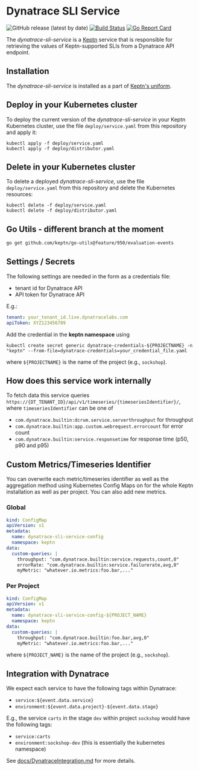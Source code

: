 # Dynatrace SLI Service
![GitHub release (latest by date)](https://img.shields.io/github/v/release/keptn-contrib/dynatrace-sli-service)
[![Build Status](https://travis-ci.org/keptn-contrib/dynatrace-sli-service.svg?branch=master)](https://travis-ci.org/keptn-contrib/dynatrace-sli-service)
[![Go Report Card](https://goreportcard.com/badge/github.com/keptn-contrib/dynatrace-sli-service)](https://goreportcard.com/report/github.com/keptn-contrib/dynatrace-sli-service)

The *dynatrace-sli-service* is a [Keptn](https://keptn.sh) service that is responsible for retrieving the values of Keptn-supported SLIs from a Dynatrace API endpoint.

## Installation

The *dynatrace-sli-service* is installed as a part of [Keptn's uniform](https://keptn.sh).

## Deploy in your Kubernetes cluster

To deploy the current version of the *dynatrace-sli-service* in your Keptn Kubernetes cluster, use the file `deploy/service.yaml` from this repository and apply it:

```console
kubectl apply -f deploy/service.yaml
kubectl apply -f deploy/distributor.yaml
```

## Delete in your Kubernetes cluster

To delete a deployed *dynatrace-sli-service*, use the file `deploy/service.yaml` from this repository and delete the Kubernetes resources:

```console
kubectl delete -f deploy/service.yaml
kubectl delete -f deploy/distributor.yaml
```

## Go Utils - different branch at the moment
```bash
go get github.com/keptn/go-utils@feature/950/evaluation-events
```

## Settings / Secrets

The following settings are needed in the form as a credentials file:

* tenant id for Dynatrace API
* API token for Dynatrace API

E.g.:
```yaml
tenant: your_tenant_id.live.dynatracelabs.com
apiToken: XYZ123456789
```
Add the credential in the **keptn namespace** using
```console
kubectl create secret generic dynatrace-credentials-${PROJECTNAME} -n "keptn" --from-file=dynatrace-credentials=your_credential_file.yaml
```
where `${PROJECTNAME}` is the name of the project (e.g., `sockshop`).

## How does this service work internally

To fetch data this service queries ``https://{DT_TENANT_ID}/api/v1/timeseries/{timeseriesIdentifier}/``, where 
 `timeseriesIdentifier` can be one of

* `com.dynatrace.builtin:dcrum.service.serverthroughput` for throughput
* `com.dynatrace.builtin:app.custom.webrequest.errorcount` for error count
* `com.dynatrace.builtin:service.responsetime` for response time (p50, p90 and p95)

## Custom Metrics/Timeseries Identifier

You can overwrite each metric/timeseries identifier as well as the aggregation method using Kubernetes Config Maps on
 for the whole Keptn installation as well as per project. You can also add new metrics.


### Global
```yaml
kind: ConfigMap
apiVersion: v1
metadata:
  name: dynatrace-sli-service-config
  namespace: keptn
data:
  custom-queries: |
    throughput: "com.dynatrace.builtin:service.requests,count,0"
    errorRate: "com.dynatrace.builtin:service.failurerate,avg,0"
    myMetric: "whatever.io.metrics:foo.bar,..."
```


### Per Project

```yaml
kind: ConfigMap
apiVersion: v1
metadata:
  name: dynatrace-sli-service-config-${PROJECT_NAME}
  namespace: keptn
data:
  custom-queries: |
    throughput: "com.dynatrace.builtin:foo.bar,avg,0"
    myMetric: "whatever.io.metrics:foo.bar,..."
```
where `${PROJECT_NAME}` is the name of the project (e.g., `sockshop`). 

## Integration with Dynatrace

We expect each service to have the following tags within Dynatrace:

* ``service:${event.data.service}``
* ``environment:${event.data.project}-${event.data.stage}``

E.g., the service `carts` in the stage `dev` within project `sockshop` would have the following tags:

* ``service:carts``
* ``environment:sockshop-dev`` (this is essentially the kubernetes namespace)

See [docs/DynatraceIntegration.md](docs/DynatraceIntegration.md) for more details.

